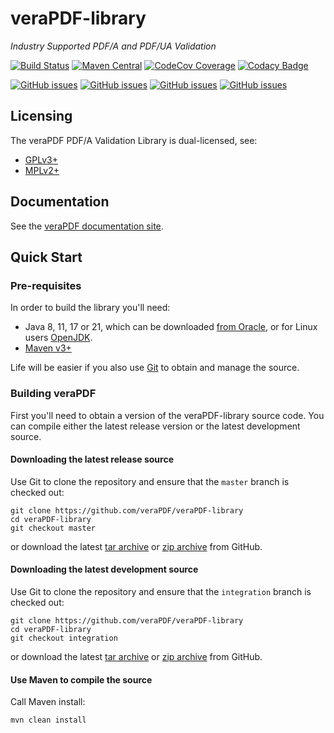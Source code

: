 veraPDF-library
===============
*Industry Supported PDF/A and PDF/UA Validation*

[![Build Status](https://jenkins.openpreservation.org/job/veraPDF/job/1.29/job/library-arlington/badge/icon)](https://jenkins.openpreservation.org/job/veraPDF/job/1.29/job/library-arlington/ "OPF Jenkins")
[![Maven Central](https://img.shields.io/maven-central/v/org.verapdf/verapdf-library.svg)](https://repo1.maven.org/maven2/org/verapdf/verapdf-library/ "Maven central")
[![CodeCov Coverage](https://img.shields.io/codecov/c/github/veraPDF/veraPDF-library.svg)](https://codecov.io/gh/veraPDF/veraPDF-library/ "CodeCov coverage")
[![Codacy Badge](https://app.codacy.com/project/badge/Grade/79a5ff15e77444d79d6e97cc40bb458c)](https://app.codacy.com/gh/veraPDF/veraPDF-library/dashboard?utm_source=gh&utm_medium=referral&utm_content=&utm_campaign=Badge_grade "Codacy grade")

[![GitHub issues](https://img.shields.io/github/issues/veraPDF/veraPDF-library.svg)](https://github.com/veraPDF/veraPDF-library/issues "Open issues on GitHub")
[![GitHub issues](https://img.shields.io/github/issues-closed/veraPDF/veraPDF-library.svg)](https://github.com/veraPDF/veraPDF-library/issues?q=is%3Aissue+is%3Aclosed "Closed issues on GitHub")
[![GitHub issues](https://img.shields.io/github/issues-pr/veraPDF/veraPDF-library.svg)](https://github.com/veraPDF/veraPDF-library/pulls "Open pull requests on GitHub")
[![GitHub issues](https://img.shields.io/github/issues-pr-closed/veraPDF/veraPDF-library.svg)](https://github.com/veraPDF/veraPDF-library/pulls?q=is%3Apr+is%3Aclosed "Closed pull requests on GitHub")

Licensing
---------
The veraPDF PDF/A Validation Library is dual-licensed, see:

 - [GPLv3+](LICENSE.GPL "GNU General Public License, version 3")
 - [MPLv2+](LICENSE.MPL "Mozilla Public License, version 2.0")

Documentation
-------------
See the [veraPDF documentation site](https://docs.verapdf.org/).

Quick Start
-----------
### Pre-requisites

In order to build the library you'll need:

 * Java 8, 11, 17 or 21, which can be downloaded [from Oracle](https://www.oracle.com/technetwork/java/javase/downloads/index.html), or for Linux users [OpenJDK](https://openjdk.java.net/install/index.html).
 * [Maven v3+](https://maven.apache.org/)

Life will be easier if you also use [Git](https://git-scm.com/) to obtain and manage the source.

### Building veraPDF
First you'll need to obtain a version of the veraPDF-library source code. You can compile either the latest release version or the latest development source.

#### Downloading the latest release source
Use Git to clone the repository and ensure that the `master` branch is checked out:

    git clone https://github.com/veraPDF/veraPDF-library
    cd veraPDF-library
    git checkout master

or download the latest [tar archive](https://github.com/veraPDF/veraPDF-library/archive/master.tar.gz "veraPDF-library latest GitHub tar archive") or [zip archive](https://github.com/veraPDF/veraPDF-library/archive/master.zip "veraPDF-library latest GitHub zip archive") from GitHub.

#### Downloading the latest development source
Use Git to clone the repository and ensure that the `integration` branch is checked out:

    git clone https://github.com/veraPDF/veraPDF-library
    cd veraPDF-library
    git checkout integration

or download the latest [tar archive](https://github.com/veraPDF/veraPDF-library/archive/integration.tar.gz "veraPDF-library latest GitHub tar archive") or [zip archive](https://github.com/veraPDF/veraPDF-library/archive/integration.zip "veraPDF-library latest GitHub zip archive") from GitHub.

#### Use Maven to compile the source
Call Maven install:

    mvn clean install

